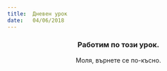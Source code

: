 ```yaml
---
title:  Дневен урок
date:   04/06/2018
---
```


### <center>Работим по този урок.</center>
<center>Моля, върнете се по-късно.</center>
